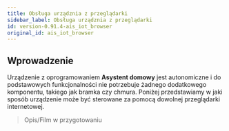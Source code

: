 ```yaml
---
title: Obsługa urządznia z przeglądarki
sidebar_label: Obsługa urządznia z przeglądarki
id: version-0.91.4-ais_iot_browser
original_id: ais_iot_browser
---
```


## Wprowadzenie

Urządzenie z oprogramowaniem **Asystent domowy** jest autonomiczne i do podstawowych funkcjonalności nie potrzebuje żadnego dodatkowego komponentu, takiego jak bramka czy chmura. Poniżej przedstawiamy w jaki sposób urządzenie może być sterowane za pomocą dowolnej przeglądarki internetowej.

> Opis/Film w przygotowaniu
